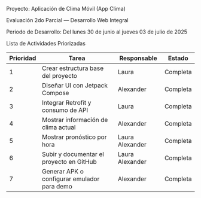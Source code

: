 Proyecto: Aplicación de Clima Móvil (App Clima)

Evaluación 2do Parcial — Desarrollo Web Integral

Periodo de Desarrollo: Del lunes 30 de junio al jueves 03 de julio de 2025

Lista de Actividades Priorizadas

| Prioridad | Tarea                                          | Responsable       | Estado     |
|-----------|------------------------------------------------|-------------------|------------|
| 1         | Crear estructura base del proyecto             | Laura             | Completa   |
| 2         | Diseñar UI con Jetpack Compose                 | Alexander         | Completa   |
| 3         | Integrar Retrofit y consumo de API             | Laura             | Completa   |
| 4         | Mostrar información de clima actual            | Alexander         | Completa   |
| 5         | Mostrar pronóstico por hora                    | Laura Alexander   | Completa   |
| 6         | Subir y documentar el proyecto en GitHub       | Laura Alexander   | Completa   |
| 7         | Generar APK o configurar emulador para demo    | Alexander         | Completa   |
